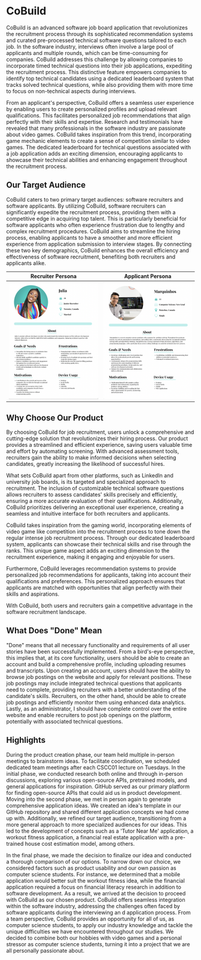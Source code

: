 # CoBuild
CoBuild is an advanced software job board application that revolutionizes the recruitment process through its sophisticated recommendation systems and curated pre-processed technical software questions tailored to each job. In the software industry, interviews often involve a large pool of applicants and multiple rounds, which can be time-consuming for companies. CoBuild addresses this challenge by allowing companies to incorporate timed technical questions into their job applications, expediting the recruitment process. This distinctive feature empowers companies to identify top technical candidates using a dedicated leaderboard system that tracks solved technical questions, while also providing them with more time to focus on non-technical aspects during interviews.

From an applicant's perspective, CoBuild offers a seamless user experience by enabling users to create personalized profiles and upload relevant qualifications. This facilitates personalized job recommendations that align perfectly with their skills and expertise. Research and testimonials have revealed that many professionals in the software industry are passionate about video games. CoBuild takes inspiration from this trend, incorporating game mechanic elements to create a sense of competition similar to video games. The dedicated leaderboard for technical questions associated with a job application adds an exciting dimension, encouraging applicants to showcase their technical abilities and enhancing engagement throughout the recruitment process.

## Our Target Audience
CoBuild caters to two primary target audiences: software recruiters and software applicants. By utilizing CoBuild, software recruiters can significantly expedite the recruitment process, providing them with a competitive edge in acquiring top talent. This is particularly beneficial for software applicants who often experience frustration due to lengthy and complex recruitment procedures. CoBuild aims to streamline the hiring process, enabling applicants to have a smoother and more efficient experience from application submission to interview stages. By connecting these two key demographics, CoBuild enhances the overall efficiency and effectiveness of software recruitment, benefiting both recruiters and applicants alike.


Recruiter Persona          |  Applicant Persona
:-------------------------:|:-------------------------:
![Recruiter Persona](https://github.com/CSCC012023/final-project-s23-p-pioneers/blob/main/doc/sprint0/recruiterPersona.png)  | ![Applicant Persona](https://github.com/CSCC012023/final-project-s23-p-pioneers/blob/main/doc/sprint0/applicantPersona.png)

## Why Choose Our Product
By choosing CoBuild for job recruitment, users unlock a comprehensive and cutting-edge solution that revolutionizes their hiring process. Our product provides a streamlined and efficient experience, saving users valuable time and effort by automating screening. With advanced assessment tools, recruiters gain the ability to make informed decisions when selecting candidates, greatly increasing the likelihood of successful hires.

What sets CoBuild apart from other platforms, such as LinkedIn and university job boards, is its targeted and specialized approach to recruitment. The inclusion of customizable technical software questions allows recruiters to assess candidates' skills precisely and efficiently, ensuring a more accurate evaluation of their qualifications. Additionally, CoBuild prioritizes delivering an exceptional user experience, creating a seamless and intuitive interface for both recruiters and applicants.

CoBuild takes inspiration from the gaming world, incorporating elements of video game like competition into the recruitment process to tone down the regular intense job recruitment process. Through our dedicated leaderboard system, applicants can showcase their technical skills and rise through the ranks. This unique game aspect adds an exciting dimension to the recruitment experience, making it engaging and enjoyable for users.

Furthermore, CoBuild leverages recommendation systems to provide personalized job recommendations for applicants, taking into account their qualifications and preferences. This personalized approach ensures that applicants are matched with opportunities that align perfectly with their skills and aspirations.

With CoBuild, both users and recruiters gain a competitive advantage in the software recruitment landscape.

## What Does "Done" Mean
"Done" means that all necessary functionality and requirements of all user stories have been successfully implemented. From a bird's-eye perspective, this implies that, at its core functionality, users should be able to create an account and build a comprehensive profile, including uploading resumes and transcripts. Upon creating an account, users should have the ability to browse job postings on the website and apply for relevant positions. These job postings may include integrated technical questions that applicants need to complete, providing recruiters with a better understanding of the candidate's skills. Recruiters, on the other hand, should be able to create job postings and efficiently monitor them using enhanced data analytics. Lastly, as an administrator, I should have complete control over the entire website and enable recruiters to post job openings on the platform, potentially with associated technical questions.

## Highlights
During the product creation phase, our team held multiple in-person meetings to brainstorm ideas. To facilitate coordination, we scheduled dedicated team meetings after each CSCC01 lecture on Tuesdays. In the initial phase, we conducted research both online and through in-person discussions, exploring various open-source APIs, pretrained models, and general applications for inspiration. GitHub served as our primary platform for finding open-source APIs that could aid us in product development. Moving into the second phase, we met in person again to generate comprehensive application ideas. We created an idea's template in our GitHub repository and shared different application concepts we had come up with. Additionally, we refined our target audience, transitioning from a more general approach to more specialized audiences for our ideas. This led to the development of concepts such as a 'Tutor Near Me' application, a workout fitness application, a financial real estate application with a pre-trained house cost estimation model, among others.

In the final phase, we made the decision to finalize our idea and conducted a thorough comparison of our options. To narrow down our choice, we considered factors such as product usability and our own passion as computer science students. For instance, we determined that a mobile application would better suit the workout fitness idea, while the financial application required a focus on financial literacy research in addition to software development. As a result, we arrived at the decision to proceed with CoBuild as our chosen product. CoBuild offers seamless integration within the software industry, addressing the challenges often faced by software applicants during the interviewing an
d application process. From a team perspective, CoBuild provides an opportunity for all of us, as computer science students, to apply our industry knowledge and tackle the unique difficulties we have encountered throughout our studies. We decided to combine both our hobbies with video games and a personal stressor as computer science students, turning it into a project that we are all personally passionate about.



